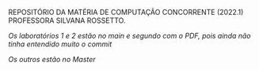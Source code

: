 REPOSITÓRIO DA MATÉRIA DE COMPUTAÇÃO CONCORRENTE (2022.1) PROFESSORA SILVANA ROSSETTO. 

*Os laboratórios 1 e 2 estão no main e segundo com o PDF, pois ainda não tinha entendido muito o commit* 


*Os outros estão no Master* 
